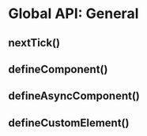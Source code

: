 # Global API: General

## nextTick()

## defineComponent()

## defineAsyncComponent()

## defineCustomElement()
